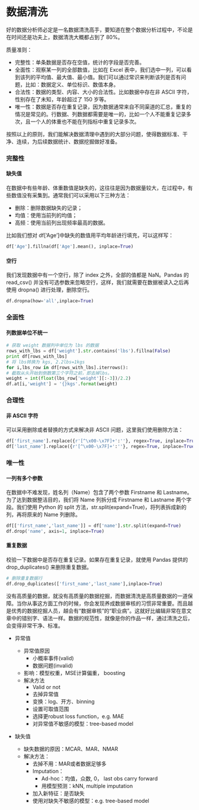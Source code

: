 # 数据清洗

好的数据分析师必定是一名数据清洗高手，要知道在整个数据分析过程中，不论是在时间还是功夫上，数据清洗大概都占到了 80%。

质量准则：

- 完整性：单条数据是否存在空值，统计的字段是否完善。
- 全面性：观察某一列的全部数值，比如在 Excel  表中，我们选中一列，可以看到该列的平均值、最大值、最小值。我们可以通过常识来判断该列是否有问题，比如：数据定义、单位标识、数值本身。
- 合法性：数据的类型、内容、大小的合法性。比如数据中存在非 ASCII 字符，性别存在了未知，年龄超过了 150  岁等。
- 唯一性：数据是否存在重复记录，因为数据通常来自不同渠道的汇总，重复的情况是常见的。行数据、列数据都需要是唯一的，比如一个人不能重复记录多次，且一个人的体重也不能在列指标中重复记录多次。

按照以上的原则，我们能解决数据清理中遇到的大部分问题，使得数据标准、干净、连续，为后续数据统计、数据挖掘做好准备。

### 完整性

#### 缺失值

在数据中有些年龄、体重数值是缺失的，这往往是因为数据量较大，在过程中，有些数值没有采集到。通常我们可以采用以下三种方法：

- 删除：删除数据缺失的记录；
- 均值：使用当前列的均值；
- 高频：使用当前列出现频率最高的数据。

比如我们想对 df[‘Age’]中缺失的数值用平均年龄进行填充，可以这样写：

```python
df['Age'].fillna(df['Age'].mean(), inplace=True)
```

#### 空行

我们发现数据中有一个空行，除了 index 之外，全部的值都是 NaN。Pandas 的 read_csv() 并没有可选参数来忽略空行，这样，我们就需要在数据被读入之后再使用 dropna() 进行处理，删除空行。

```python
df.dropna(how='all',inplace=True) 
```

### 全面性

#### 列数据单位不统一

```python
# 获取 weight 数据列中单位为 lbs 的数据
rows_with_lbs = df['weight'].str.contains('lbs').fillna(False)
print df[rows_with_lbs]
# 将 lbs转换为 kgs, 2.2lbs=1kgs
for i,lbs_row in df[rows_with_lbs].iterrows():
# 截取从头开始到倒数第三个字符之前，即去掉lbs。
weight = int(float(lbs_row['weight'][:-3])/2.2)
df.at[i,'weight'] = '{}kgs'.format(weight) 
```

### 合理性

#### 非 ASCII 字符

可以采用删除或者替换的方式来解决非 ASCII 问题，这里我们使用删除方法：

```python
df['first_name'].replace({r'[^\x00-\x7F]+':''}, regex=True, inplace=True)
df['last_name'].replace({r'[^\x00-\x7F]+':''}, regex=True, inplace=True)
```

### 唯一性

#### 一列有多个参数

在数据中不难发现，姓名列（Name）包含了两个参数 Firstname 和 Lastname。为了达到数据整洁目的，我们将 Name 列拆分成 Firstname 和 Lastname  两个字段。我们使用 Python 的 split 方法，str.split(expand=True)，将列表拆成新的列，再将原来的 Name  列删除。

```python
df[['first_name','last_name']] = df['name'].str.split(expand=True)
df.drop('name', axis=1, inplace=True)
```

#### 重复数据

校验一下数据中是否存在重复记录。如果存在重复记录，就使用 Pandas 提供的 drop_duplicates() 来删除重复数据。

```python
# 删除重复数据行
df.drop_duplicates(['first_name','last_name'],inplace=True)
```

没有高质量的数据，就没有高质量的数据挖掘，而数据清洗是高质量数据的一道保障。当你从事这方面工作的时候，你会发现养成数据审核的习惯非常重要。而且越是优秀的数据挖掘人员，越会有“数据审核”的“职业病”。这就好比编辑非常在意文章中的错别字、语法一样。数据的规范性，就像是你的作品一样，通过清洗之后，会变得非常干净、标准。



- 异常值
  - 异常值原因
    - 小概率事件(valid)
    - 数据问题(invalid)
  - 影响：模型权重，MSE计算偏重， boosting
  - 解决方法
    - Valid or not
    - 去掉异常值
    - 变换：log、开方、binning
    - 设置可取值范围
    - 选择更robust loss function，e.g. MAE
    - 对异常值不敏感的模型：tree-based model

- 缺失值
  - 缺失数据的原因：MCAR、MAR、NMAR
  - 解决方法：
    - 去掉不用：MAR或者数据足够多
    - Imputation：
      - Ad-hoc：均值，众数, 0， last obs carry forward
      - 用模型预测：kNN, multiple imputation
    - 加入新特征：是否缺失
    - 使用对缺失不敏感的模型：e.g. tree-based model